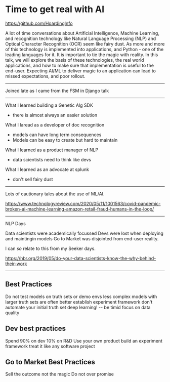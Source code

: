 # Time to get real with AI

<https://github.com/HoardingInfo>

A lot of time conversations about Artificial Intelligence, Machine Learning, and
recognition technology like Natural Language Processing (NLP) and Optical
Character Recognition (OCR) seem like fairy dust. As more and more of this
technology is implemented into applications, and Python - one of the leading
languages for it. It is important to tie the magic with reality. In this talk,
we will explore the basis of these technologies, the real world applications,
and how to make sure that implementation is useful to the end-user. Expecting
AI/ML to deliver magic to an application can lead to missed expectations, and
poor rollout.

---

Joined late as I came from the FSM in Django talk

---

What I learned building a Genetic Alg SDK

- there is almost always an easier solution

What I laread as a developer of doc recognition

- models can have long term consequences
- Models can be easy to create but hard to maintain

What I learned as a product manager of NLP

- data scientists need to think like devs

What I learned as an advocate at splunk

- don't sell fairy dust

---

Lots of cautionary tales about the use of ML/AI.

<https://www.technologyreview.com/2020/05/11/1001563/covid-pandemic-broken-ai-machine-learning-amazon-retail-fraud-humans-in-the-loop/>

---

NLP Days

Data scientists were academically focussed
Devs were lost when deploying and maintingin models
Go to Market was disjointed from end-user reality.

I can _so_ relate to this from my Seeker days.

<https://hbr.org/2019/05/do-your-data-scientists-know-the-why-behind-their-work>

---

## Best Practices

Do not test models on truth sets or demo envs
less complex models with larger truth sets are often better
establish experiment framework
don't automate your initial truth set
deep learning! -- be timid
focus on data quality

## Dev best practices

Spend 90% on dev 10% on R&D
Use your own product
build an experiment framework
treat it like any software project

## Go to Market Best Practices

Sell the outcome not the magic
Do not over promise
